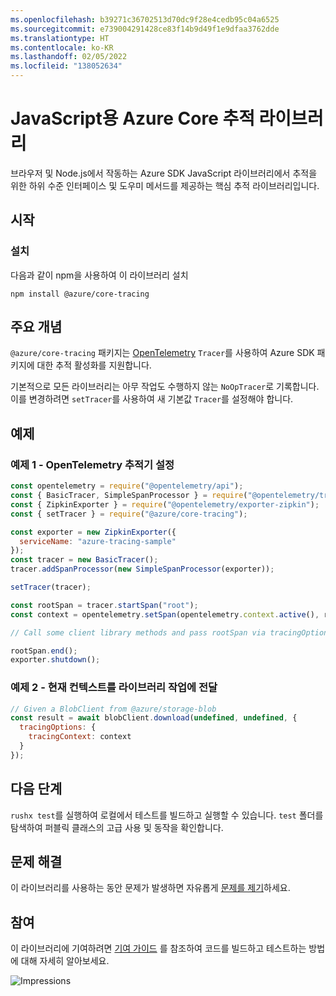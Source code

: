```yaml
---
ms.openlocfilehash: b39271c36702513d70dc9f28e4cedb95c04a6525
ms.sourcegitcommit: e739004291428ce83f14b9d49f1e9dfaa3762dde
ms.translationtype: HT
ms.contentlocale: ko-KR
ms.lasthandoff: 02/05/2022
ms.locfileid: "138052634"
---
```

# <a name="azure-core-tracing-library-for-javascript"></a>JavaScript용 Azure Core 추적 라이브러리

브라우저 및 Node.js에서 작동하는 Azure SDK JavaScript 라이브러리에서 추적을 위한 하위 수준 인터페이스 및 도우미 메서드를 제공하는 핵심 추적 라이브러리입니다.

## <a name="getting-started"></a>시작

### <a name="installation"></a>설치

다음과 같이 npm을 사용하여 이 라이브러리 설치

```
npm install @azure/core-tracing
```

## <a name="key-concepts"></a>주요 개념

`@azure/core-tracing` 패키지는 [OpenTelemetry](https://opentelemetry.io/) `Tracer`를 사용하여 Azure SDK 패키지에 대한 추적 활성화를 지원합니다.

기본적으로 모든 라이브러리는 아무 작업도 수행하지 않는 `NoOpTracer`로 기록합니다.
이를 변경하려면 `setTracer`를 사용하여 새 기본값 `Tracer`를 설정해야 합니다.

## <a name="examples"></a>예제

### <a name="example-1---setting-an-opentelemetry-tracer"></a>예제 1 - OpenTelemetry 추적기 설정

```js
const opentelemetry = require("@opentelemetry/api");
const { BasicTracer, SimpleSpanProcessor } = require("@opentelemetry/tracing");
const { ZipkinExporter } = require("@opentelemetry/exporter-zipkin");
const { setTracer } = require("@azure/core-tracing");

const exporter = new ZipkinExporter({
  serviceName: "azure-tracing-sample"
});
const tracer = new BasicTracer();
tracer.addSpanProcessor(new SimpleSpanProcessor(exporter));

setTracer(tracer);

const rootSpan = tracer.startSpan("root");
const context = opentelemetry.setSpan(opentelemetry.context.active(), rootSpan);

// Call some client library methods and pass rootSpan via tracingOptions.

rootSpan.end();
exporter.shutdown();
```

### <a name="example-2---passing-current-context-to-library-operations"></a>예제 2 - 현재 컨텍스트를 라이브러리 작업에 전달

```js
// Given a BlobClient from @azure/storage-blob
const result = await blobClient.download(undefined, undefined, {
  tracingOptions: {
    tracingContext: context
  }
});
```

## <a name="next-steps"></a>다음 단계

`rushx test`를 실행하여 로컬에서 테스트를 빌드하고 실행할 수 있습니다. `test` 폴더를 탐색하여 퍼블릭 클래스의 고급 사용 및 동작을 확인합니다.

## <a name="troubleshooting"></a>문제 해결

이 라이브러리를 사용하는 동안 문제가 발생하면 자유롭게 [문제를 제기](https://github.com/Azure/azure-sdk-for-js/issues/new)하세요.

## <a name="contributing"></a>참여

이 라이브러리에 기여하려면 [기여 가이드](https://github.com/Azure/azure-sdk-for-js/blob/main/CONTRIBUTING.md) 를 참조하여 코드를 빌드하고 테스트하는 방법에 대해 자세히 알아보세요.

![Impressions](https://azure-sdk-impressions.azurewebsites.net/api/impressions/azure-sdk-for-js%2Fsdk%2Fcore%2Fcore-tracing%2FREADME.png)

